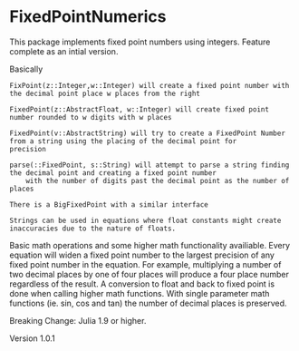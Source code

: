 # FixedPointNumerics

This package implements fixed point numbers using integers. Feature complete as an intial version. 

Basically 

    FixPoint(z::Integer,w::Integer) will create a fixed point number with the decimal point place w places from the right

    FixedPoint(z::AbstractFloat, w::Integer) will create fixed point number rounded to w digits with w places

    FixedPoint(v::AbstractString) will try to create a FixedPoint Number from a string using the placing of the decimal point for       precision

    parse(::FixedPoint, s::String) will attempt to parse a string finding the decimal point and creating a fixed point number
        with the number of digits past the decimal point as the number of places

    There is a BigFixedPoint with a similar interface

    Strings can be used in equations where float constants might create inaccuracies due to the nature of floats. 

Basic math operations and some higher math functionality availiable. Every equation will widen a fixed point number to the 
largest precision of any fixed point number in the equation. For example, multiplying a number of two decimal places by one of four places
will produce a four place number regardless of the result. A conversion to float and back to fixed point is done when calling
higher math functions. With single parameter math functions (ie. sin, cos and tan) the number of decimal places is preserved. 

Breaking Change:  Julia 1.9 or higher.

Version 1.0.1
